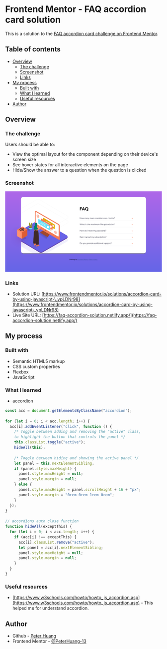 # Frontend Mentor - FAQ accordion card solution

This is a solution to the [FAQ accordion card challenge on Frontend Mentor](https://www.frontendmentor.io/challenges/faq-accordion-card-XlyjD0Oam).

## Table of contents

- [Overview](#overview)
  - [The challenge](#the-challenge)
  - [Screenshot](#screenshot)
  - [Links](#links)
- [My process](#my-process)
  - [Built with](#built-with)
  - [What I learned](#what-i-learned)
  - [Useful resources](#useful-resources)
- [Author](#author)

## Overview

### The challenge

Users should be able to:

- View the optimal layout for the component depending on their device's screen size
- See hover states for all interactive elements on the page
- Hide/Show the answer to a question when the question is clicked

### Screenshot

![](./screenshot.png)

### Links

- Solution URL: [https://www.frontendmentor.io/solutions/accordion-card-by-using-javascript-\_ypLDNr98](https://www.frontendmentor.io/solutions/accordion-card-by-using-javascript-_ypLDNr98)
- Live Site URL: [https://faq-accordion-solution.netlify.app/](https://faq-accordion-solution.netlify.app/)

## My process

### Built with

- Semantic HTML5 markup
- CSS custom properties
- Flexbox
- JavaScript

### What I learned

- accordion

```js
const acc = document.getElementsByClassName("accordion");

for (let i = 0; i < acc.length; i++) {
  acc[i].addEventListener("click", function () {
    /* Toggle between adding and removing the "active" class,
    to highlight the button that controls the panel */
    this.classList.toggle("active");
    hideAll(this);

    /* Toggle between hiding and showing the active panel */
    let panel = this.nextElementSibling;
    if (panel.style.maxHeight) {
      panel.style.maxHeight = null;
      panel.style.margin = null;
    } else {
      panel.style.maxHeight = panel.scrollHeight + 16 + "px";
      panel.style.margin = "0rem 0rem 1rem 0rem";
    }
  });
}

// accordions auto close function
function hideAll(exceptThis) {
  for (let i = 0; i < acc.length; i++) {
    if (acc[i] !== exceptThis) {
      acc[i].classList.remove("active");
      let panel = acc[i].nextElementSibling;
      panel.style.maxHeight = null;
      panel.style.margin = null;
    }
  }
}
```

### Useful resources

- [https://www.w3schools.com/howto/howto_js_accordion.asp](https://www.w3schools.com/howto/howto_js_accordion.asp) - This helped me for understand accordion.

## Author

- Github - [Peter Huang](https://github.com/PeterHuang-13)
- Frontend Mentor - [@PeterHuang-13](https://www.frontendmentor.io/profile/PeterHuang-13)
